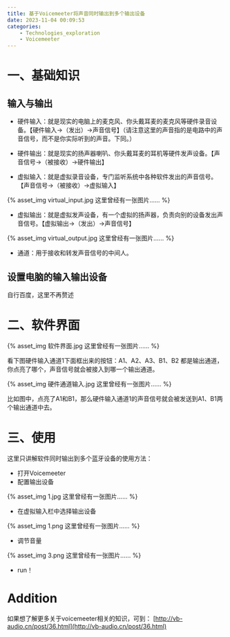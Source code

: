 ```yaml
---
title: 基于Voicemeeter将声音同时输出到多个输出设备
date: 2023-11-04 00:09:53
categories:
    - Technologies_exploration
    - Voicemeeter
---
```

# 一、基础知识

## 输入与输出
- 硬件输入：就是现实的电脑上的麦克风、你头戴耳麦的麦克风等硬件录音设备。【硬件输入→（发出）→声音信号】（请注意这里的声音指的是电路中的声音信号，而不是你实际听到的声音。下同。）
- 硬件输出：就是现实的扬声器喇叭、你头戴耳麦的耳机等硬件发声设备。【声音信号→（被接收）→硬件输出】

- 虚拟输入：就是虚拟录音设备，专门监听系统中各种软件发出的声音信号。【声音信号→（被接收）→虚拟输入】

{% asset_img virtual_input.jpg 这里曾经有一张图片...... %}

- 虚拟输出：就是虚拟发声设备，有一个虚拟的扬声器，负责向别的设备发出声音信号。【虚拟输出→（发出）→声音信号】

{% asset_img virtual_output.jpg 这里曾经有一张图片...... %}

- 通道：用于接收和转发声音信号的中间人。
## 设置电脑的输入输出设备
自行百度，这里不再赘述


# 二、软件界面
{% asset_img 软件界面.jpg 这里曾经有一张图片...... %}

看下图硬件输入通道1下面框出来的按钮：A1、A2、A3、B1、B2 都是输出通道，你点亮了哪个，声音信号就会被接入到哪一个输出通道。

{% asset_img 硬件通道输入.jpg 这里曾经有一张图片...... %}

比如图中，点亮了A1和B1，那么硬件输入通道1的声音信号就会被发送到A1、B1两个输出通道中去。


# 三、使用
这里只讲解软件同时输出到多个蓝牙设备的使用方法：
- 打开Voicemeeter
- 配置输出设备

{% asset_img 1.jpg 这里曾经有一张图片...... %}

- 在虚拟输入栏中选择输出设备

{% asset_img 1.png 这里曾经有一张图片...... %}

- 调节音量

{% asset_img 3.png 这里曾经有一张图片...... %}

- run！

# Addition

如果想了解更多关于voicemeeter相关的知识，可到：
[http://vb-audio.cn/post/36.html](http://vb-audio.cn/post/36.html)